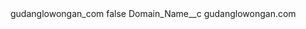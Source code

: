 <?xml version="1.0" encoding="UTF-8"?>
<CustomMetadata xmlns="http://soap.sforce.com/2006/04/metadata" xmlns:xsi="http://www.w3.org/2001/XMLSchema-instance" xmlns:xsd="http://www.w3.org/2001/XMLSchema">
    <label>gudanglowongan_com</label>
    <protected>false</protected>
    <values>
        <field>Domain_Name__c</field>
        <value xsi:type="xsd:string">gudanglowongan.com</value>
    </values>
</CustomMetadata>
